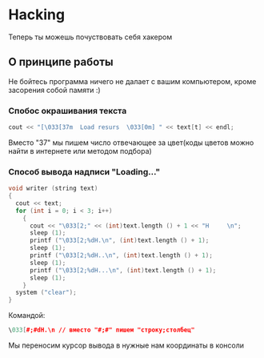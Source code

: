 # Hacking
Теперь ты можешь почуствовать себя хакером

## О принципе работы
Не бойтесь программа ничего не далает с вашим компьютером, кроме засорения собой памяти :)

### Спобос окрашивания текста
```cpp
cout << "[\033[37m  Load resurs  \033[0m] " << text[t] << endl;
```
Вместо "37" мы пишем число отвечающее за цвет(коды цветов можно найти в интернете или методом подбора)


### Способ вывода надписи "Loading..."
```cpp
void writer (string text)
{
  cout << text;
  for (int i = 0; i < 3; i++)
    {
      cout << "\033[2;" << (int)text.length () + 1 << "H     \n";
      sleep (1);
      printf ("\033[2;%dH.\n", (int)text.length () + 1);
      sleep (1);
      printf ("\033[2;%dH..\n", (int)text.length () + 1);
      sleep (1);
      printf ("\033[2;%dH...\n", (int)text.length () + 1);
      sleep (1);
    }
  system ("clear");
}
```

Командой:
```cpp
\033[#;#dH.\n // вместо "#;#" пишем "строку;столбец"
```
Мы переносим курсор вывода в нужные нам координаты в консоли








